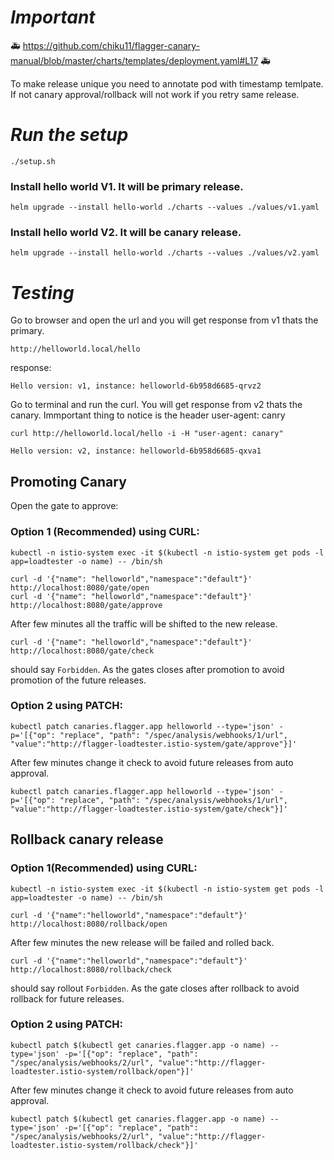 # ***Important***
🚑 https://github.com/chiku11/flagger-canary-manual/blob/master/charts/templates/deployment.yaml#L17 🚑

To make release unique you need to annotate pod with timestamp temlpate. If not canary approval/rollback will not work if you retry same release.



# ***Run the setup***

```
./setup.sh
```

### Install hello world V1. It will be primary release.

```
helm upgrade --install hello-world ./charts --values ./values/v1.yaml
```

### Install hello world V2. It will be canary release.

```
helm upgrade --install hello-world ./charts --values ./values/v2.yaml
```

# ***Testing***

Go to browser and open the url and you will get response from v1 thats the primary.

```
http://helloworld.local/hello
```

response:

```Hello version: v1, instance: helloworld-6b958d6685-qrvz2```

Go to terminal and run the curl. You will get response from v2 thats the canary. Immportant thing to notice is the header user-agent: canry

```
curl http://helloworld.local/hello -i -H "user-agent: canary"
```

```Hello version: v2, instance: helloworld-6b958d6685-qxva1```


## Promoting Canary

Open the gate to approve:

### Option 1 (Recommended) using CURL:

```
kubectl -n istio-system exec -it $(kubectl -n istio-system get pods -l app=loadtester -o name) -- /bin/sh

curl -d '{"name": "helloworld","namespace":"default"}' http://localhost:8080/gate/open
curl -d '{"name": "helloworld","namespace":"default"}' http://localhost:8080/gate/approve

```

After few minutes all the traffic will be shifted to the new release.

```
curl -d '{"name": "helloworld","namespace":"default"}' http://localhost:8080/gate/check 
```

should say ```Forbidden```. As the gates closes after promotion to avoid promotion of the future releases.


### Option 2 using PATCH:


```
kubectl patch canaries.flagger.app helloworld --type='json' -p='[{"op": "replace", "path": "/spec/analysis/webhooks/1/url", "value":"http://flagger-loadtester.istio-system/gate/approve"}]'
```

After few minutes change it check to avoid future releases from auto approval.

```
kubectl patch canaries.flagger.app helloworld --type='json' -p='[{"op": "replace", "path": "/spec/analysis/webhooks/1/url", "value":"http://flagger-loadtester.istio-system/gate/check"}]'
```

## Rollback canary release

### Option 1(Recommended) using CURL:

```
kubectl -n istio-system exec -it $(kubectl -n istio-system get pods -l app=loadtester -o name) -- /bin/sh

curl -d '{"name":"helloworld","namespace":"default"}' http://localhost:8080/rollback/open
```

After few minutes the new release will be failed and rolled back.

```
curl -d '{"name":"helloworld","namespace":"default"}' http://localhost:8080/rollback/check 
```

should say rollout ```Forbidden```. As the gate closes after rollback to avoid rollback for future releases.


### Option 2 using PATCH:

```
kubectl patch $(kubectl get canaries.flagger.app -o name) --type='json' -p='[{"op": "replace", "path": "/spec/analysis/webhooks/2/url", "value":"http://flagger-loadtester.istio-system/rollback/open"}]'
```

After few minutes change it check to avoid future releases from auto approval.

```
kubectl patch $(kubectl get canaries.flagger.app -o name) --type='json' -p='[{"op": "replace", "path": "/spec/analysis/webhooks/2/url", "value":"http://flagger-loadtester.istio-system/rollback/check"}]'
```
